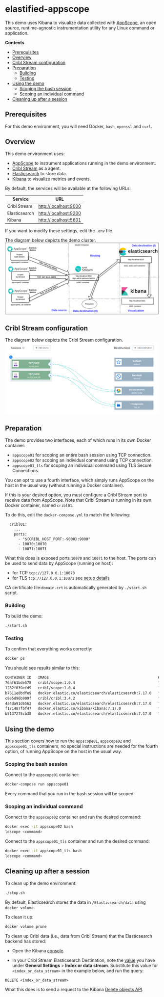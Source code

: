 <h1> elastified-appscope </h1>

This demo uses Kibana to visualize data collected with [AppScope](https://github.com/criblio/appscope), an open source, runtime-agnostic instrumentation utility for any Linux command or application.

**Contents**

- [Prerequisites](#prerequisites)
- [Overview](#overview)
- [Cribl Stream configuration](#cribl-stream-configuration)
- [Preparation](#preparation)
  - [Building](#building)
  - [Testing](#testing)
- [Using the demo](#using-the-demo)
  - [Scoping the bash session](#scoping-the-bash-session)
  - [Scoping an individual command](#scoping-an-individual-command)
- [Cleaning up after a session](#cleaning-up-after-a-session)

## Prerequisites
For this demo environment, you will need Docker, `bash`, `openssl` and `curl`.

## Overview

This demo environment uses:

- [AppScope](https://appscope.dev/) to instrument applications running in the demo environment.
- [Cribl Stream](https://cribl.io/stream/) as a agent.
- [Elasticsearch](https://www.elastic.co/Elasticsearch/) to store data. 
- [Kibana](https://www.elastic.co/products/kibana) to visualize metrics and events. 

By default, the services will be available at the following URLs:

|Service|URL|
|-------|---|
|Cribl Stream|[http://localhost:9000](http://localhost:9000)|
|Elasticsearch|[http://localhost:9200](http://localhost:9200)|
|Kibana|[http://localhost:5601](http://localhost:5601)|

If you want to modify these settings, edit the `.env` file.

The diagram below depicts the demo cluster.
![Schema_overall](schema.png)

## Cribl Stream configuration

The diagram below depicts the Cribl Stream configuration.
![Schema_stream](stream.png)

## Preparation

The demo provides two interfaces, each of which runs in its own Docker container:

- `appscope01` for scoping an entire bash session using TCP connection.
- `appscope02` for scoping an individual command using TCP connection.
- `appscope01_tls` for scoping an individual command using TLS Secure Connections.

You can opt to use a fourth interface, which simply runs AppScope on the host in the usual way (without running a Docker container). 

If this is your desired option, you must configure a Cribl Stream port to receive data from AppScope. Note that Cribl Stream _is_ running in its own Docker container, named `cribl01`.

To do this, edit the `docker-compose.yml` to match the following:

```
  cribl01:
    ...
    ports:
      - "${CRIBL_HOST_PORT:-9000}:9000"
      - 10070:10070
      - 10071:10071
```

What this does is exposed ports `10070` and `10071` to the host. The ports can be used to send data by AppScope
(running on host):
- for TCP `tcp://127.0.0.1:10070`
- for TLS `tcp://127.0.0.1:10071` see [setup details](https://appscope.dev/docs/tls/#using-tls-for-secure-connections)

CA certificate file:`domain.crt` is automatically generated by `./start.sh` script.

### Building

To build the demo:

```bash
./start.sh
```

### Testing

To confirm that everything works correctly:

```bash
docker ps
```

You should see results similar to this:

```bash
CONTAINER ID   IMAGE                                                  COMMAND                  CREATED         STATUS         PORTS                                                 NAMES
76af61bde578   cribl/scope:1.0.4                                      "bash"                   4 seconds ago   Up 2 seconds                                                         appscope01_tls
1282f039efd9   cribl/scope:1.0.4                                      "bash"                   4 seconds ago   Up 2 seconds                                                         appscope02
b7611e8bdfe9   docker.elastic.co/elasticsearch/elasticsearch:7.17.0   "/bin/tini -- /usr/l…"   4 seconds ago   Up 2 seconds   9200/tcp, 9300/tcp                                    es03
c8e5d96b909f   cribl/cribl:3.4.2                                      "/sbin/entrypoint.sh…"   4 seconds ago   Up 2 seconds   0.0.0.0:9000->9000/tcp, :::9000->9000/tcp             cribl01
4a4da91d6562   docker.elastic.co/elasticsearch/elasticsearch:7.17.0   "/bin/tini -- /usr/l…"   4 seconds ago   Up 2 seconds   9200/tcp, 9300/tcp                                    es02
f171487fbf47   docker.elastic.co/kibana/kibana:7.17.0                 "/bin/tini -- /usr/l…"   4 seconds ago   Up 2 seconds   0.0.0.0:5601->5601/tcp, :::5601->5601/tcp             kib01
b5137275cb38   docker.elastic.co/elasticsearch/elasticsearch:7.17.0   "/bin/tini -- /usr/l…"   4 seconds ago   Up 2 seconds   0.0.0.0:9200->9200/tcp, :::9200->9200/tcp, 9300/tcp   es01
```

## Using the demo

This section covers how to run the `appscope01`, `appscope02` and `appscope01_tls` containers; no special instructions are needed for the fourth option, of running AppScope on the host in the usual way.

### Scoping the bash session

Connect to the `appscope01` container:

```bash
docker-compose run appscope01
```

Every command that you run in the bash session will be scoped.

### Scoping an individual command

Connect to the `appscope02` container and run the desired command:

```bash
docker exec -it appscope02 bash
ldscope <command>
```

Connect to the `appscope01_tls` container and run the desired command:

```bash
docker exec -it appscope01_tls bash
ldscope <command>
```

## Cleaning up after a session 

To clean up the demo environment:

```bash
./stop.sh
```

By default, Elasticsearch stores the data in `/Elasticsearch/data` using `docker volume`. 

To clean it up:

```bash
docker volume prune
```

To clean up Cribl data (i.e., data from Cribl Stream) that the Elasticsearch backend has stored: 

- Open the Kibana [console](https://www.elastic.co/guide/en/kibana/current/console-kibana.html).

- In your Cribl Stream Elasticsearch Destination, note the [value](https://docs.cribl.io/stream/destinations-elastic/#general-settings) you have under **General Settings** > **Index or data stream**. Substitute this value for `<index_or_data_stream>` in the example below, and run the query:

```
DELETE <index_or_data_stream>
```

What this does is to send a request to the Kibana [Delete objects API](https://www.elastic.co/guide/en/kibana/current/saved-objects-api-delete.html).
